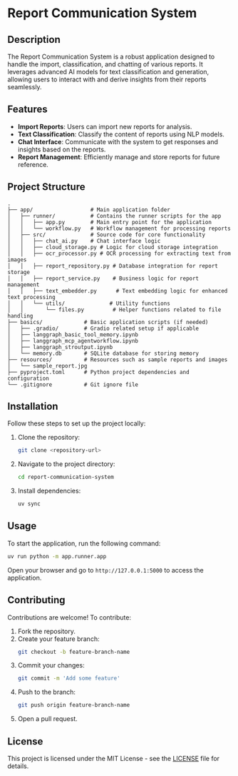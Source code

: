 # Report Communication System

## Description

The Report Communication System is a robust application designed to handle the import, classification, and chatting of various reports. It leverages advanced AI models for text classification and generation, allowing users to interact with and derive insights from their reports seamlessly.

## Features

- **Import Reports**: Users can import new reports for analysis.
- **Text Classification**: Classify the content of reports using NLP models.
- **Chat Interface**: Communicate with the system to get responses and insights based on the reports.
- **Report Management**: Efficiently manage and store reports for future reference.

## Project Structure

```plaintext
.
├── app/                  # Main application folder
│   ├── runner/           # Contains the runner scripts for the app
│   │   ├── app.py        # Main entry point for the application
│   │   └── workflow.py   # Workflow management for processing reports
│   ├── src/              # Source code for core functionality
│   │   ├── chat_ai.py    # Chat interface logic
│   │   ├── cloud_storage.py # Logic for cloud storage integration
│   │   ├── ocr_processor.py # OCR processing for extracting text from images
│   │   ├── report_repository.py # Database integration for report storage
│   │   ├── report_service.py    # Business logic for report management
│   │   ├── text_embedder.py      # Text embedding logic for enhanced text processing
│   │   └── utils/              # Utility functions
│   │       └── files.py         # Helper functions related to file handling
├── basics/             # Basic application scripts (if needed)
│   ├── .gradio/        # Gradio related setup if applicable
│   ├── langgraph_basic_tool_memory.ipynb
│   ├── langgraph_mcp_agentworkflow.ipynb
│   ├── langgraph_stroutput.ipynb
│   └── memory.db       # SQLite database for storing memory
├── resources/          # Resources such as sample reports and images
│   └── sample_report.jpg
├── pyproject.toml      # Python project dependencies and configuration
└── .gitignore          # Git ignore file
```

## Installation

Follow these steps to set up the project locally:

1. Clone the repository:
   ```bash
   git clone <repository-url>
   ```

2. Navigate to the project directory:
   ```bash
   cd report-communication-system
   ```

3. Install dependencies:
   ```bash
   uv sync
   ```

## Usage

To start the application, run the following command:

```bash
uv run python -m app.runner.app
```

Open your browser and go to `http://127.0.0.1:5000` to access the application.

## Contributing

Contributions are welcome! To contribute:

1. Fork the repository.
2. Create your feature branch:
   ```bash
   git checkout -b feature-branch-name
   ```
3. Commit your changes:
   ```bash
   git commit -m 'Add some feature'
   ```
4. Push to the branch:
   ```bash
   git push origin feature-branch-name
   ```
5. Open a pull request.

## License

This project is licensed under the MIT License - see the [LICENSE](LICENSE) file for details.

